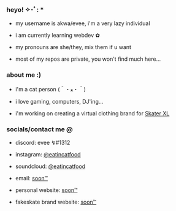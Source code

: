 ### heyo! ✧･ﾟ: * 

- my username is akwa/evee, i'm a very lazy individual

- i am currently learning webdev ✿

- my pronouns are she/they, mix them if u want 

- most of my repos are private, you won't find much here...



### about me :)

- i'm a cat person (＾・ﻌ・＾)

- i love gaming, computers, DJ'ing...

- i'm working on creating a virtual clothing brand for [Skater XL](https://store.steampowered.com/app/962730/)



### socials/contact me @

- discord: evee ↯#1312

- instagram: [@eatincatfood](https://instagram.com/eatincatfood)

- soundcloud: [@eatincatfood](https://soundcloud.com/eatincatfood)

- email: [soon™](mailto:fakeemailsorry@whydoyouca.re) 

- personal website: [soon™](https://github.com/Akwaaa) 
 
- fakeskate brand website: [soon™](https://github.com/Akwaaa)

